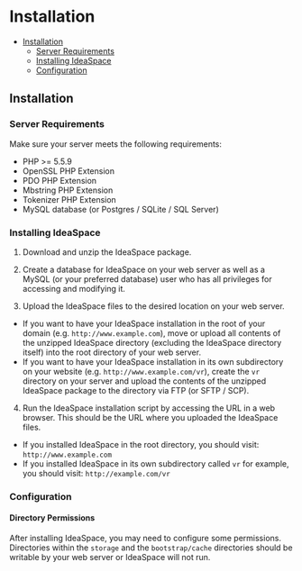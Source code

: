 # Installation

- [Installation](#installation)
    - [Server Requirements](#server-requirements)
    - [Installing IdeaSpace](#installing-ideaspace)
    - [Configuration](#configuration)

<a name="installation"></a>
## Installation

<a name="server-requirements"></a>
### Server Requirements

Make sure your server meets the following requirements:

* PHP >= 5.5.9
* OpenSSL PHP Extension
* PDO PHP Extension
* Mbstring PHP Extension
* Tokenizer PHP Extension
* MySQL database (or Postgres / SQLite / SQL Server)

<a name="installing-ideaspace"></a>
### Installing IdeaSpace

1. Download and unzip the IdeaSpace package.

2. Create a database for IdeaSpace on your web server as well as a MySQL (or your preferred database) user who has all privileges for accessing and modifying it.

3. Upload the IdeaSpace files to the desired location on your web server.
  * If you want to have your IdeaSpace installation in the root of your domain (e.g. `http://www.example.com`), move or upload all contents of the unzipped IdeaSpace directory (excluding the IdeaSpace directory itself) into the root directory of your web server.
  * If you want to have your IdeaSpace installation in its own subdirectory on your website (e.g. `http://www.example.com/vr`), create the `vr` directory on your server and upload the contents of the unzipped IdeaSpace package to the directory via FTP (or SFTP / SCP). 

4. Run the IdeaSpace installation script by accessing the URL in a web browser. This should be the URL where you uploaded the IdeaSpace files.
  * If you installed IdeaSpace in the root directory, you should visit: `http://www.example.com`
  * If you installed IdeaSpace in its own subdirectory called `vr` for example, you should visit: `http://example.com/vr`

<a name="configuration"></a>
### Configuration

#### Directory Permissions

After installing IdeaSpace, you may need to configure some permissions. Directories within the `storage` and the `bootstrap/cache` directories should be writable by your web server or IdeaSpace will not run. 

